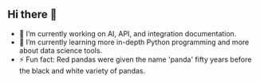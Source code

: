 ## Hi there 👋

- 🔭 I’m currently working on AI, API, and integration documentation.
- 🌱 I’m currently learning more in-depth Python programming and more about data science tools.
- ⚡ Fun fact: Red pandas were given the name 'panda' fifty years before the black and white variety of pandas.
  
